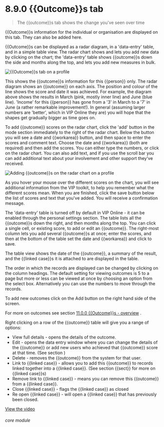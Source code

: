 # 8.9.0    {{Outcome}}s tab

> The {{outcome}}s tab shows the change you've seen over time 

{{Outcome}}s information for the individual or organisation are displayed on this tab. They can also be added here.

{{Outcome}}s can be displayed as a radar diagram, in a 'data-entry' table, and in a simple table view. The radar chart shows and lets you add new data by clicking on the chart; the 'data-entry' table shows {{outcome}}s down the side and months along the top, and lets you add new measures in bulk. 

![{{Outcome}}s tab on a profile]({{imgpath}}516a.png)

This shows the {{outcome}}s information for this {{person}} only. The radar diagram shows an {{outcome}} on each axis. The position and colour of the line shows the score and date it was achieved. For example, the diagram above shows the results in March (pink, mostly inner line) and June (blue line). 'Income' for this {{person}} has gone from a '3' in March to a '7' in June (a rather remarkable improvement!). In general (assuming larger numbers are 'better', which in VIP Online they are) you will hope that the shapes get gradually bigger as time goes on.

To add {{outcome}} scores on the radar chart, click the 'add' button in the mode section immediately to the right of the radar chart. Below the button you will see a date and {{workarea}} button, and then space to enter the scores and comment text. Choose the date and {{workarea}} (both are required) and then add the scores. You can either type the numbers, or click on the radar chart. You can also add text, and if you use the scroll bar you can add additional text about your involvement and other support they've received. 

![Adding {{outcome}}s on the radar chart on a profile]({{imgpath}}516b.png)

As you hover your mouse over the different scores on the chart, you will see additional information from the VIP toolkit, to help you remember what the different scores mean. When you are finished, click the save button below the list of scores and text that you've added. You will receive a confirmation message. 

The 'data-entry' table is turned off by default in VIP Online - it can be enabled through the personal settings section. The table lists all the {{outcome}}s down the right, and then months along the top. You can click a single cell, or existing score, to add or edit an {{outcome}}. The right-most column lets you add several {{outcome}}s at once; enter the scores, and then at the bottom of the table set the date and {{workarea}} and click to save.

The table view shows the date of the {{outcome}}, a summary of the result, and the {{linked case}}s it is attached to are displayed in the table.

The order in which the records are displayed can be changed by clicking on the column headings. The default setting for viewing outcomes is 5 to a page but more or less can be viewed at once by choosing an option from the select box. Alternatively you can use the numbers to move through the records.

To add new outcomes click on the Add button on the right hand side of the screen.

For more on outcomes see section [11.0.0  {{Outcome}}s - overview](/help/index/v/{{version}}/p/11.0.0) .

Right clicking on a row of the {{outcome}} table will give you a range of options:

  * View full details - opens the details of the outcome.
  * Edit - opens the data entry window where you can change the details of the {{outcome}} or add new users who achieved that {{outcome}} score at that time. (See section [](/help/index/) )
  * Delete - removes the {{outcome}} from the system for that user.
 * Link to {{linked case}} - allows you to add this {{outcome}} to records linked together into a {{linked case}}. (See section {{sect}} for more on {{linked case}}s)
  * Remove link to {{linked case}} - means you can remove this {{outcome}} from a {{linked case}}.
  * Close {{linked case}} - flags the {{linked case}} as closed
  * Re open {{linked case}} - will open a {{linked case}} that has previously been closed. 

[View the video](/help/video/id/11)
###### core module

